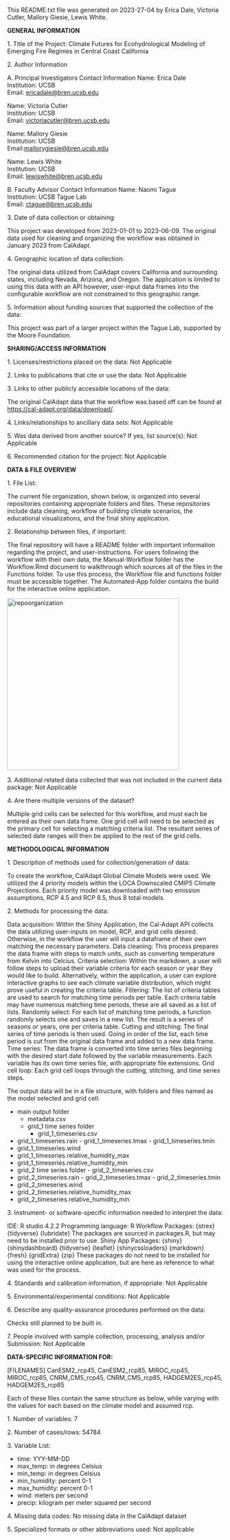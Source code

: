 This README.txt file was generated on 2023-27-04 by Erica Dale, Victoria Cutler, Mallory Giesie, Lewis White.

**GENERAL INFORMATION**

1\. Title of the Project: Climate Futures for Ecohydrological Modeling of Emerging Fire Regimes in Central Coast California

2\. Author Information 

A. Principal Investigators Contact Information
Name: Erica Dale  
Institution: UCSB  
Email: ericadale@bren.ucsb.edu

Name: Victoria Cutler  
Institution: UCSB  
Email: victoriacutler@bren.ucsb.edu

Name: Mallory Giesie  
Institution: UCSB  
Email:mallorygiesie@bren.ucsb.edu

Name: Lewis White  
Institution: UCSB  
Email: lewiswhite@bren.ucsb.edu


B. Faculty Advisor Contact Information 
Name: Naomi Tague  
Institution: UCSB Tague Lab  
Email: ctague@bren.ucsb.edu 

3\. Date of data collection or obtaining:

This project was developed from 2023-01-01 to 2023-06-09. The original data used for cleaning and organizing the workflow was obtained in January 2023 from CalAdapt.

4\. Geographic location of data collection:

The original data utilized from CalAdapt covers California and surrounding states, including Nevada, Arizona, and Oregon. The application is limited to using this data with an API however, user-input data frames into the configurable workflow are not constrained to this geographic range.

5\. Information about funding sources that supported the collection of
the data:

This project was part of a larger project within the Tague Lab, supported by the Moore Foundation.


**SHARING/ACCESS INFORMATION**

1\. Licenses/restrictions placed on the data: Not Applicable

2\. Links to publications that cite or use the data: Not Applicable

3\. Links to other publicly accessible locations of the data: 

The original CalAdapt data that the workflow was based off can be found at https://cal-adapt.org/data/download/.


4\. Links/relationships to ancillary data sets: Not Applicable

5\. Was data derived from another source? If yes, list source(s): Not Applicable

6\. Recommended citation for the project: Not Applicable

**DATA & FILE OVERVIEW**

1\. File List: 

The current file organization, shown below, is organized into several repositories containing appropriate folders and files. These repositories include data cleaning, workflow of building climate scenarios, the educational visualizations, and the final shiny application.

2\. Relationship between files, if important:

The final repository will have a README folder with important information regarding the project, and user-instructions. For users following the workflow with their own data, the Manual-Workflow folder has the Workflow.Rmd document to walkthrough which sources all of the files in the Functions folder. To use this process, the Workflow file and functions folder must be accessible together. The Automated-App folder contains the build for the interactive online application.

<img src="https://github.com/fire-futures/.github/assets/63022802/5df1cea9-4c44-4f9a-b995-38ac01e4f6ee" alt="repoorganization" width="400">


3\. Additional related data collected that was not included in the
current data package: Not Applicable

4\. Are there multiple versions of the dataset?

Multiple grid cells can be selected for this workflow, and must each be entered as their own data frame. One grid cell will need to be selected as the primary cell for selecting a matching criteria list. The resultant series of selected date ranges will then be applied to the rest of the grid cells.


**METHODOLOGICAL INFORMATION**

1\. Description of methods used for collection/generation of data:

To create the workflow, CalAdapt Global Climate Models were used. We utilized the 4 priority models within the LOCA Downscaled CMIP5 Climate Projections. Each priority model was downloaded with two emission assumptions, RCP 4.5 and RCP 8.5, thus 8 total models.


2\. Methods for processing the data: 

Data acquisition: Within the Shiny Application, the Cal-Adapt API collects the data utilizing user-inputs on model, RCP, and grid cells desired. Otherwise, in the workflow the user will input a dataframe of their own matching the necessary parameters.
Data cleaning: This process prepares the data frame with steps to match units, such as converting temperature from Kelvin into Celcius.
Criteria selection: Within the markdown, a user will follow steps to upload their variable criteria for each season or year they would like to build. Alternatively, within the application, a user can explore interactive graphs to see each climate variable distribution, which might prove useful in creating the criteria table.
Filtering: The list of criteria tables are used to search for matching time periods per table. Each criteria table may have numerous matching time periods, these are all saved as a list of lists.
Randomly select: For each list of matching time periods, a function randomly selects one and saves in a new list. The result is a series of seasons or years, one per criteria table.
Cutting and stitching: The final series of time periods is then used. Going in order of the list, each time period is cut from the original data frame and added to a new data frame. 
Time series: The data frame is converted into time series files beginning with the desired start date followed by the variable measurements. Each variable has its own time series file, with appropriate file extensions.
Grid cell loop: Each grid cell loops through the cutting, stitching, and time series steps.

The output data will be in a file structure, with folders and files named as the model selected and grid cell:
- main output folder
	- metadata.csv
	- grid_1 time series folder
		- grid_1_timeseries.csv
- grid_1_timeseries.rain
		- grid_1_timeseries.tmax
		- grid_1_timeseries.tmin
- grid_1_timeseries.wind
- grid_1_timeseries.relative_humidity_max 
- grid_1_timeseries.relative_humidity_min
- grid_2 time series folder
		- grid_2_timeseries.csv
- grid_2_timeseries.rain
		- grid_2_timeseries.tmax
		- grid_2_timeseries.tmin
- grid_2_timeseries.wind
- grid_2_timeseries.relative_humidity_max 
- grid_2_timeseries.relative_humidity_min

3\. Instrument- or software-specific information needed to interpret the data:

IDE: R studio 4.2.2
Programming language: R
Workflow Packages: {strex} {tidyverse} {lubridate}
The packages are sourced in packages.R, but may need to be installed prior to use.
Shiny App Packages: {shiny} {shinydashboard} {tidyverse} {leaflet} {shinycssloaders} {markdown} {fresh} {gridExtra} {zip}
These packages do not need to be installed for using the interactive online application, but are here as reference to what was used for the process.

4\. Standards and calibration information, if appropriate: Not Applicable

5\. Environmental/experimental conditions: Not Applicable

6\. Describe any quality-assurance procedures performed on the data: 

Checks still planned to be built in.

7\. People involved with sample collection, processing, analysis and/or
Submission: Not Applicable

**DATA-SPECIFIC INFORMATION FOR:** 

\[FILENAMES\] CanESM2_rcp45, CanESM2_rcp85, MIROC_rcp45, MIROC_rcp85, CNRM_CM5_rcp45, CNRM_CM5_rcp85, HADGEM2ES_rcp45, HADGEM2ES_rcp85

Each of these files contain the same structure as below, while varying with the values for each based on the climate model and assumed rcp.

1\. Number of variables: 7

2\. Number of cases/rows: 54784

3\. Variable List:
- time: YYY-MM-DD
- max_temp: in degrees Celsius
- min_temp: in degrees Celsius 
- min_humidity: percent 0-1
- max_humidity: percent 0-1
- wind: meters per second
- precip: kilogram per meter squared per second

4\. Missing data codes: No missing data in the CalAdapt dataset

5\. Specialized formats or other abbreviations used: Not applicable

